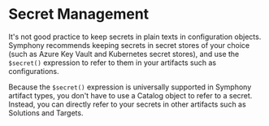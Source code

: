 # Secret Management
It's not good practice to keep secrets in plain texts in configuration objects. Symphony recommends keeping secrets in secret stores of your choice (such as Azure Key Vault and Kubernetes secret stores), and use the `$secret()` expression to refer to them in your artifacts such as configurations. 

Because the `$secret()` expression is universally supported in Symphony artifact types, you don't have to use a Catalog object to refer to a secret. Instead, you can directly refer to your secrets in other artifacts such as Solutions and Targets.